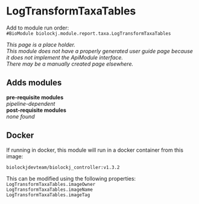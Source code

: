 # LogTransformTaxaTables
Add to module run order:                    
`#BioModule biolockj.module.report.taxa.LogTransformTaxaTables`

*This page is a place holder.*                   
*This module does not have a properly generated user guide page because it does not implement the ApiModule interface.*                   
*There may be a manually created page elsewhere.*

## Adds modules 
**pre-requisite modules**                    
*pipeline-dependent*                   
**post-requisite modules**                    
*none found*                   

## Docker 
If running in docker, this module will run in a docker container from this image:<br>
```
biolockjdevteam/biolockj_controller:v1.3.2
```
This can be modified using the following properties:<br>
`LogTransformTaxaTables.imageOwner`<br>
`LogTransformTaxaTables.imageName`<br>
`LogTransformTaxaTables.imageTag`<br>

